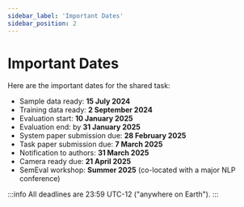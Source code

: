 ```yaml
---
sidebar_label: 'Important Dates'
sidebar_position: 2
---
```


# Important Dates
Here are the important dates for the shared task:
- Sample data ready: **15 July 2024**
- Training data ready: **2 September 2024**
- Evaluation start: **10 January 2025**
- Evaluation end: by **31 January 2025**
- System paper submission due: **28 February 2025**
- Task paper submission due: **7 March 2025**
- Notification to authors: **31 March 2025**
- Camera ready due: **21 April 2025**
- SemEval workshop: **Summer 2025** (co-located with a major NLP conference)

:::info
All deadlines are 23:59 UTC-12 ("anywhere on Earth").
:::